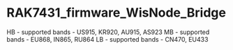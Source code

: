# RAK7431_firmware_WisNode_Bridge
HB - supported bands - US915, KR920, AU915, AS923
MB - supported bands - EU868, IN865, RU864
LB - supported bands - CN470, EU433
